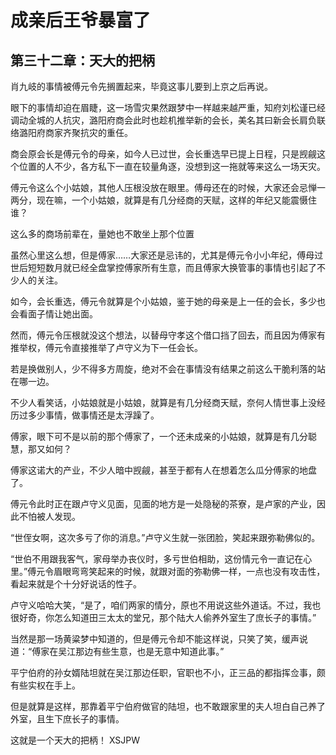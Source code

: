 # 成亲后王爷暴富了 
 ## 第三十二章：天大的把柄
  肖九岐的事情被傅元令先搁置起来，毕竟这事儿要到上京之后再说。  
  
 眼下的事情却迫在眉睫，这一场雪灾果然跟梦中一样越来越严重，知府刘松谨已经调动全城的人抗灾，潞阳府商会此时也趁机推举新的会长，美名其曰新会长肩负联络潞阳府商家齐聚抗灾的重任。  
  
 商会原会长是傅元令的母亲，如今人已过世，会长重选早已提上日程，只是觊觎这个位置的人不少，各方私下一直在较量角逐，没想到这一拖就等来这么一场天灾。  
  
 傅元令这么个小姑娘，其他人压根没放在眼里。傅母还在的时候，大家还会忌惮一两分，现在嘛，一个小姑娘，就算是有几分经商的天赋，这样的年纪又能震慑住谁？  
  
 这么多的商场前辈在，量她也不敢坐上那个位置  
  
 虽然心里这么想，但是傅家……大家还是忌讳的，尤其是傅元令小小年纪，傅母过世后短短数月就已经全盘掌控傅家所有生意，而且傅家大换管事的事情也引起了不少人的关注。  
  
 如今，会长重选，傅元令就算是个小姑娘，鉴于她的母亲是上一任的会长，多少也会看面子情让她出面。  
  
 然而，傅元令压根就没这个想法，以替母守孝这个借口挡了回去，而且因为傅家有推举权，傅元令直接推举了卢守义为下一任会长。  
  
 若是换做别人，少不得多方周旋，绝对不会在事情没有结果之前这么干脆利落的站在哪一边。  
  
 不少人看笑话，小姑娘就是小姑娘，就算是有几分经商天赋，奈何人情世事上没经历过多少事情，做事情还是太浮躁了。  
  
 傅家，眼下可不是以前的那个傅家了，一个还未成亲的小姑娘，就算是有几分聪慧，那又如何？  
  
 傅家这诺大的产业，不少人暗中觊觎，甚至于都有人在想着怎么瓜分傅家的地盘了。  
  
 傅元令此时正在跟卢守义见面，见面的地方是一处隐秘的茶寮，是卢家的产业，因此不怕被人发现。  
  
 “世侄女啊，这次多亏了你的消息。”卢守义生就一张团脸，笑起来跟弥勒佛似的。  
  
 “世伯不用跟我客气，家母举办丧仪时，多亏世伯相助，这份情元令一直记在心里。”傅元令眉眼弯弯笑起来的时候，就跟对面的弥勒佛一样，一点也没有攻击性，看起来就是个十分好说话的性子。  
  
 卢守义哈哈大笑，“是了，咱们两家的情分，原也不用说这些外道话。不过，我也很好奇，你怎么知道田三太太的堂兄，那个陆大人偷养外室生了庶长子的事情。”  
  
 当然是那一场黄粱梦中知道的，但是傅元令却不能这样说，只笑了笑，缓声说道：“傅家在吴江那边有些生意，也是无意中知道此事。”  
  
 平宁伯府的孙女婿陆坦就在吴江那边任职，官职也不小，正三品的都指挥佥事，颇有些实权在手上。  
  
 但是就算是这样，那靠着平宁伯府做官的陆坦，也不敢跟家里的夫人坦白自己养了外室，且生下庶长子的事情。  
  
 这就是一个天大的把柄！ 
XSJPW